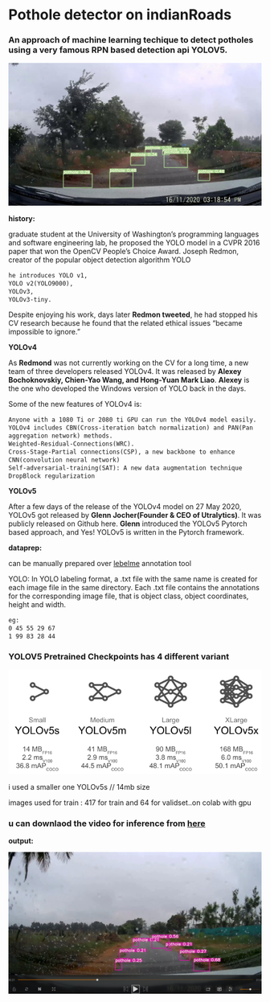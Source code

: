 # Pothole detector on indianRoads

### An approach of machine learning techique to detect potholes using a very famous RPN based detection api YOLOV5.

 ![Alt text](output.jpg)





**history:**

graduate student at the University of Washington’s programming languages and software engineering lab, he proposed the YOLO model in a CVPR 2016 paper that won the OpenCV People’s Choice Award.
Joseph Redmon, creator of the popular object detection algorithm YOLO

```
he introduces YOLO v1,
YOLO v2(YOLO9000),
YOLOv3,
YOLOv3-tiny.
```

Despite enjoying his work, days later **Redmon tweeted**, he had stopped his CV research because he found that the related ethical issues “became impossible to ignore.”

**YOLOv4**

As **Redmond** was not currently working on the CV for a long time, a new team of three developers released YOLOv4. It was released by **Alexey Bochoknovskiy, Chien-Yao Wang, and Hong-Yuan Mark Liao**. **Alexey** is the one who developed the Windows version of YOLO back in the days.

Some of the new features of YOLOv4 is:

    Anyone with a 1080 Ti or 2080 ti GPU can run the YOLOv4 model easily. 
    YOLOv4 includes CBN(Cross-iteration batch normalization) and PAN(Pan aggregation network) methods.
    Weighted-Residual-Connections(WRC).
    Cross-Stage-Partial connections(CSP), a new backbone to enhance CNN(convolution neural network)
    Self-adversarial-training(SAT): A new data augmentation technique
    DropBlock regularization

**YOLOv5**

After a few days of the release of the YOLOv4 model on 27 May 2020, YOLOv5 got released by **Glenn Jocher(Founder & CEO of Utralytics)**. It was publicly released on Github here. **Glenn** introduced the YOLOv5 Pytorch based approach, and Yes! YOLOv5 is written in the Pytorch framework.


**dataprep:**

can be manually prepared over [lebelme](https://github.com/wkentaro/labelme)  annotation tool


YOLO: In YOLO labeling format, a .txt file with the same name is created for each image file in the same directory. Each .txt file contains the annotations for the corresponding image file, that is object class, object coordinates, height and width.

<object-class> <x> <y> <width> <height>

```
eg:
0 45 55 29 67
1 99 83 28 44
```



### YOLOV5 Pretrained Checkpoints has 4 different variant
 ![Alt text](nets.png)

i used a smaller one YOLOv5s // 14mb size


images used  for train : 417 for train and 64 for validset..on colab with gpu

### u can downlaod the video for inference from [here](https://drive.google.com/file/d/17v0iaoOq-lt_e6gVQdSTqd9NdpodHzJh/view?usp=sharing)


**output:**

[![Watch the video](output2.png)](https://youtu.be/6P9bpwoqhMg)
